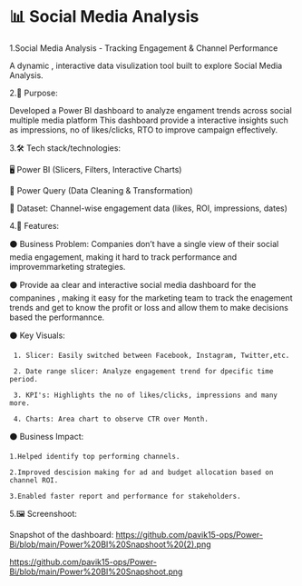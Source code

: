 # 📊  Social Media Analysis

1.Social Media Analysis - Tracking Engagement & Channel Performance
   
   A dynamic , interactive data visulization tool built to explore  Social Media Analysis.
   
2.📝 Purpose:
   
   Developed a Power BI dashboard to analyze engament trends across social multiple media platform This dashboard provide a interactive insights such as impressions, no of likes/clicks, RTO to improve campaign effectively.
   
3.🛠️ Tech stack/technologies:

  🖥️ Power BI (Slicers, Filters, Interactive Charts)

  🔄 Power Query (Data Cleaning & Transformation)

   📂 Dataset: Channel-wise engagement data (likes, ROI, impressions, dates)
   
4.🌟 Features:

  ⚫ Business Problem: Companies don’t have a single view of their social media engagement, making it hard to track performance and improvemmarketing strategies.

  ⚫ Provide aa clear and interactive social media dashboard for the companines , making it easy for the marketing team to track the enagement trends and get to know the profit or loss and allow them to make decisions based the performannce.

  ⚫ Key Visuals:

     1. Slicer: Easily switched between Facebook, Instagram, Twitter,etc.
        
     2. Date range slicer: Analyze engagement trend for dpecific time period.

     3. KPI's: Highlights the no of likes/clicks, impressions and many more. 

     4. Charts: Area chart to observe CTR over Month.

  ⚫ Business Impact:

    1.Helped identify top performing channels.

    2.Improved descision making for ad and budget allocation based on channel ROI.

    3.Enabled faster report and performance for stakeholders. 

 5.🖼️ Screenshoot:

  Snapshot of the dashboard: https://github.com/pavik15-ops/Power-Bi/blob/main/Power%20BI%20Snapshoot%20(2).png

  https://github.com/pavik15-ops/Power-Bi/blob/main/Power%20BI%20Snapshoot.png

  
      
      
    
      
  
 
   
